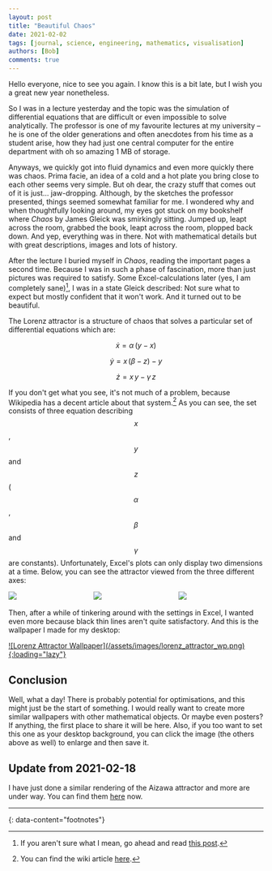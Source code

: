 ```yaml
---
layout: post
title: "Beautiful Chaos"
date: 2021-02-02
tags: [journal, science, engineering, mathematics, visualisation]
authors: [Bob]
comments: true
---
```


Hello everyone,
nice to see you again.
I know this is a bit late, but I wish you a great new year nonetheless.

So I was in a lecture yesterday and the topic was the simulation of differential equations that are difficult or even impossible to solve analytically.
The professor is one of my favourite lectures at my university – he is one of the older generations and often anecdotes from his time as a student arise, how they had just one central computer for the entire department with oh so amazing 1 MB of storage.

Anyways, we quickly got into fluid dynamics and even more quickly there was chaos.
Prima facie, an idea of a cold and a hot plate you bring close to each other seems very simple.
But oh dear, the crazy stuff that comes out of it is just… jaw-dropping.
Although, by the sketches the professor presented, things seemed somewhat familiar for me.
I wondered why and when thoughtfully looking around, my eyes got stuck on my bookshelf where *Chaos* by James Gleick was smirkingly sitting.
Jumped up, leapt across the room, grabbed the book, leapt across the room, plopped back down.
And yep, everything was in there.
Not with mathematical details but with great descriptions, images and lots of history.

After the lecture I buried myself in *Chaos*, reading the important pages a second time.
Because I was in such a phase of fascination, more than just pictures was required to satisfy.
Some Excel-calculations later (yes, I am completely sane)[^excel], I was in a state Gleick described:
Not sure what to expect but mostly confident that it won't work.
And it turned out to be beautiful.

The Lorenz attractor is a structure of chaos that solves a particular set of differential equations which are:

$$\dot{x} = \alpha\, (y - x)$$

$$\dot{y} = x\, (\beta - z) - y$$

$$\dot{z} = x\, y - \gamma\, z$$

If you don't get what you see, it's not much of a problem, because Wikipedia has a decent article about that system.[^wiki]
As you can see, the set consists of three equation describing $$x$$, $$y$$ and $$z$$ ($$\alpha$$, $$\beta$$ and $$\gamma$$ are constants).
Unfortunately, Excel's plots can only display two dimensions at a time.
Below, you can see the attractor viewed from the three different axes:

<p style="display:flex">
<a href="/assets/images/lorenz+z.svg" target="_blank" style="flex:30%;width:30%"><img src="/assets/images/lorenz+z.svg" loading="lazy"></a>
<a href="/assets/images/lorenz+y.svg" target="_blank" style="flex:30%;width:30%"><img src="/assets/images/lorenz+y.svg" loading="lazy"></a>
<a href="/assets/images/lorenz+x.svg" target="_blank" style="flex:30%;width:30%"><img src="/assets/images/lorenz+x.svg" loading="lazy"></a>
</p>

Then, after a while of tinkering around with the settings in Excel, I wanted even more because black thin lines aren't quite satisfactory. And this is the wallpaper I made for my desktop:

<a href="/assets/images/lorenz_attractor_wp.png" target="_blank">
![Lorenz Attractor Wallpaper](/assets/images/lorenz_attractor_wp.png){:loading="lazy"}
</a>

## Conclusion
Well, what a day!
There is probably potential for optimisations, and this might just be the start of something.
I would really want to create more similar wallpapers with other mathematical objects.
Or maybe even posters?
If anything, the first place to share it will be here.
Also, if you too want to set this one as your desktop background, you can click the image (the others above as well) to enlarge and then save it.

## Update from 2021-02-18
I have just done a similar rendering of the Aizawa attractor and more are under way.
You can find them [here](/projects/chaotic-shapes) now.

---
{: data-content="footnotes"}

[^excel]: If you aren't sure what I mean, go ahead and read [this post](../excel-equivalent-stress).

[^wiki]: You can find the wiki article [here](https://en.wikipedia.org/wiki/Lorenz_system).
